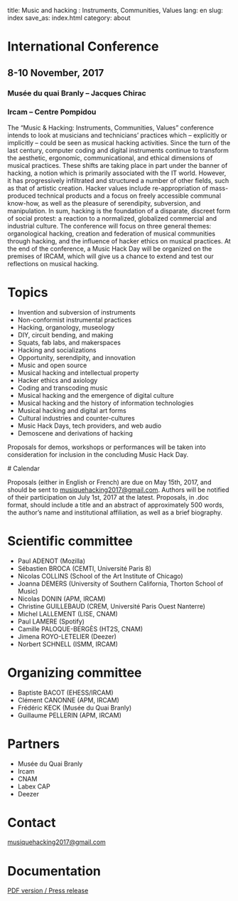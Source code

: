 title: Music and hacking : Instruments, Communities, Values
lang: en
slug: index
save_as: index.html
category: about

# International Conference

## 8-10 November, 2017
### Musée du quai Branly – Jacques Chirac
### Ircam – Centre Pompidou

The “Music & Hacking: Instruments, Communities, Values” conference intends to look at musicians and technicians’ practices which – explicitly or implicitly – could be seen as musical hacking activities.
Since the turn of the last century, computer coding and digital instruments continue to transform the aesthetic, ergonomic, communicational, and ethical dimensions of musical practices. These shifts are taking place in part under the banner of hacking, a notion which is primarily associated with the IT world. However, it has progressively infiltrated and structured a number of other fields, such as that of artistic creation. Hacker values include re-appropriation of mass-produced technical products and a focus on freely accessible communal know-how, as well as the pleasure of serendipity, subversion, and manipulation. In sum, hacking is the foundation of a disparate, discreet form of social protest: a reaction to a normalized, globalized commercial and industrial culture.
The conference will focus on three general themes: organological hacking, creation and federation of musical communities through hacking, and the influence of hacker ethics on musical practices. At the end of the conference, a Music Hack Day will be organized on the premises of IRCAM, which will give us a chance to extend and test our reflections on musical hacking.

# Topics

- Invention and subversion of instruments
- Non-conformist instrumental practices
- Hacking, organology, museology
- DIY, circuit bending, and making
- Squats, fab labs, and makerspaces
- Hacking and socializations
- Opportunity, serendipity, and innovation
- Music and open source
- Musical hacking and intellectual property
- Hacker ethics and axiology
- Coding and transcoding music
- Musical hacking and the emergence of digital culture
- Musical hacking and the history of information technologies
- Musical hacking and digital art forms
- Cultural industries and counter-cultures
- Music Hack Days, tech providers, and web audio
- Demoscene and derivations of hacking

Proposals for demos, workshops or performances will be taken into consideration for inclusion in the concluding Music Hack Day.

# Calendar

Proposals (either in English or French) are due on May 15th, 2017, and should be sent to [musiquehacking2017@gmail.com](mailto:musiquehacking2017@gmail.com). Authors will be notified of their participation on July 1st, 2017 at the latest. Proposals, in .doc format, should include a title and an abstract of approximately 500 words, the author’s name and institutional affiliation, as well as a brief biography.

# Scientific committee

- Paul ADENOT (Mozilla)
- Sébastien BROCA (CEMTI, Université Paris 8)
- Nicolas COLLINS (School of the Art Institute of Chicago)
- Joanna DEMERS (University of Southern California, Thorton School of Music)
- Nicolas DONIN (APM, IRCAM)
- Christine GUILLEBAUD (CREM, Université Paris Ouest Nanterre)
- Michel LALLEMENT (LISE, CNAM)
- Paul LAMERE (Spotify)
- Camille PALOQUE-BERGÈS (HT2S, CNAM)
- Jimena ROYO-LETELIER (Deezer)
- Norbert SCHNELL (ISMM, IRCAM)

# Organizing committee

- Baptiste BACOT (EHESS/IRCAM)
- Clément CANONNE (APM, IRCAM)
- Frédéric KECK (Musée du Quai Branly)
- Guillaume PELLERIN (APM, IRCAM)

# Partners

- Musée du Quai Branly
- Ircam
- CNAM
- Labex CAP
- Deezer

# Contact

[musiquehacking2017@gmail.com](mailto:musiquehacking2017@gmail.com)

# Documentation

[PDF version / Press release]({filename}/doc/MusicAndHacking-2017_Call.pdf)
